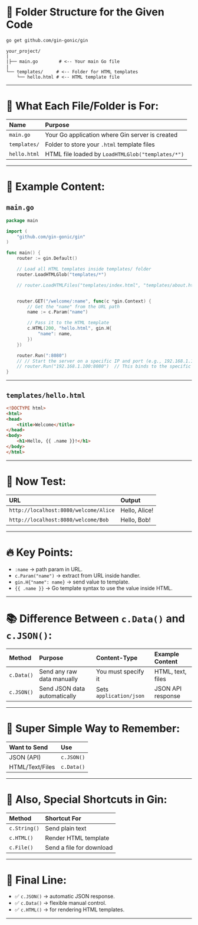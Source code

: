 # 📂 Folder Structure for the Given Code
```sh
go get github.com/gin-gonic/gin
```

```
your_project/
|
|├── main.go        # <-- Your main Go file
|
└── templates/     # <-- Folder for HTML templates
    └── hello.html # <-- HTML template file
```

---

# 📝 What Each File/Folder is For:

| Name          | Purpose                                         |
|:--------------|:-------------------------------------------------|
| `main.go`     | Your Go application where Gin server is created |
| `templates/`  | Folder to store your `.html` template files      |
| `hello.html`  | HTML file loaded by `LoadHTMLGlob("templates/*")`|

---

# 📜 Example Content:

## `main.go`
```go
package main

import (
    "github.com/gin-gonic/gin"
)

func main() {
    router := gin.Default()

    // Load all HTML templates inside templates/ folder
    router.LoadHTMLGlob("templates/*")

    // router.LoadHTMLFiles("templates/index.html", "templates/about.html")


    router.GET("/welcome/:name", func(c *gin.Context) {
        // Get the "name" from the URL path
        name := c.Param("name")

        // Pass it to the HTML template
        c.HTML(200, "hello.html", gin.H{
            "name": name,
        })
    })

    router.Run(":8080")
    // // Start the server on a specific IP and port (e.g., 192.168.1.100:8080)
    // router.Run("192.168.1.100:8080")  // This binds to the specific IP address
}
```

---

## `templates/hello.html`
```html
<!DOCTYPE html>
<html>
<head>
    <title>Welcome</title>
</head>
<body>
    <h1>Hello, {{ .name }}!</h1>
</body>
</html>
```

---

# 🚀 Now Test:

| URL | Output |
|:---|:---|
| `http://localhost:8080/welcome/Alice` | Hello, Alice! |
| `http://localhost:8080/welcome/Bob`   | Hello, Bob!   |

---

# 🔥 Key Points:

- `:name` → path param in URL.
- `c.Param("name")` → extract from URL inside handler.
- `gin.H{"name": name}` → send value to template.
- `{{ .name }}` → Go template syntax to use the value inside HTML.

---

# 📚 Difference Between `c.Data()` and `c.JSON()`:

| Method   | Purpose                       | Content-Type         | Example Content |
|:---------|:-------------------------------|:---------------------|:----------------|
| `c.Data()` | Send any raw data manually    | You must specify it   | HTML, text, files |
| `c.JSON()` | Send JSON data automatically | Sets `application/json` | JSON API response |

---

# 🏯 Super Simple Way to Remember:

| Want to Send | Use |
|:------------|:----|
| JSON (API)  | `c.JSON()` |
| HTML/Text/Files | `c.Data()` |

---

# 🚰 Also, Special Shortcuts in Gin:

| Method | Shortcut For |
|:-------|:-------------|
| `c.String()` | Send plain text |
| `c.HTML()`   | Render HTML template |
| `c.File()`   | Send a file for download |

---

# 📂 Final Line:
- ✅ `c.JSON()` → automatic JSON response.
- ✅ `c.Data()` → flexible manual control.
- ✅ `c.HTML()` → for rendering HTML templates.

---
